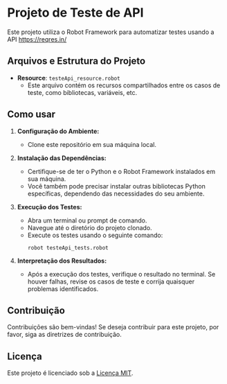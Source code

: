 # Projeto de Teste de API

Este projeto utiliza o Robot Framework para automatizar testes usando a API https://reqres.in/

## Arquivos e Estrutura do Projeto

- **Resource**: `testeApi_resource.robot`
  - Este arquivo contém os recursos compartilhados entre os casos de teste, como bibliotecas, variáveis, etc.

## Como usar

1. **Configuração do Ambiente:**
   - Clone este repositório em sua máquina local.

2. **Instalação das Dependências:**
   - Certifique-se de ter o Python e o Robot Framework instalados em sua máquina.
   - Você também pode precisar instalar outras bibliotecas Python específicas, dependendo das necessidades do seu ambiente.

3. **Execução dos Testes:**
   - Abra um terminal ou prompt de comando.
   - Navegue até o diretório do projeto clonado.
   - Execute os testes usando o seguinte comando:
     ```
     robot testeApi_tests.robot
     ```

4. **Interpretação dos Resultados:**
   - Após a execução dos testes, verifique o resultado no terminal. Se houver falhas, revise os casos de teste e corrija quaisquer problemas identificados.

## Contribuição

Contribuições são bem-vindas! Se deseja contribuir para este projeto, por favor, siga as diretrizes de contribuição.

## Licença

Este projeto é licenciado sob a [Licença MIT](LICENSE).

